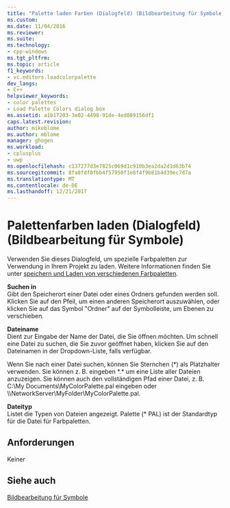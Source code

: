 ```yaml
---
title: "Palette laden Farben (Dialogfeld) (Bildbearbeitung für Symbole) | Microsoft Docs"
ms.custom: 
ms.date: 11/04/2016
ms.reviewer: 
ms.suite: 
ms.technology:
- cpp-windows
ms.tgt_pltfrm: 
ms.topic: article
f1_keywords:
- vc.editors.loadcolorpalette
dev_langs:
- C++
helpviewer_keywords:
- color palettes
- Load Palette Colors dialog box
ms.assetid: a1b17203-3e02-4498-91de-4ed089156df1
caps.latest.revision: 
author: mikeblome
ms.author: mblome
manager: ghogen
ms.workload:
- cplusplus
- uwp
ms.openlocfilehash: c137277d3e7825c069d1c910b3ea2da2d1d63b74
ms.sourcegitcommit: 8fa8fdf0fbb4f57950f1e8f4f9b81b4d39ec7d7a
ms.translationtype: MT
ms.contentlocale: de-DE
ms.lasthandoff: 12/21/2017
---
```

# <a name="load-palette-colors-dialog-box-image-editor-for-icons"></a>Palettenfarben laden (Dialogfeld) (Bildbearbeitung für Symbole)
Verwenden Sie dieses Dialogfeld, um spezielle Farbpaletten zur Verwendung in Ihrem Projekt zu laden. Weitere Informationen finden Sie unter [speichern und Laden von verschiedenen Farbpaletten](../windows/saving-and-loading-different-color-palettes-image-editor-for-icons.md).  
  
 **Suchen in**  
 Gibt den Speicherort einer Datei oder eines Ordners gefunden werden soll. Klicken Sie auf den Pfeil, um einen anderen Speicherort auszuwählen, oder klicken Sie auf das Symbol "Ordner" auf der Symbolleiste, um Ebenen zu verschieben.  
  
 **Dateiname**  
 Dient zur Eingabe der Name der Datei, die Sie öffnen möchten. Um schnell eine Datei zu suchen, die Sie zuvor geöffnet haben, klicken Sie auf den Dateinamen in der Dropdown-Liste, falls verfügbar.  
  
 Wenn Sie nach einer Datei suchen, können Sie Sternchen (*) als Platzhalter verwenden. Sie können z. B. eingeben \*.\* um eine Liste aller Dateien anzuzeigen. Sie können auch den vollständigen Pfad einer Datei, z. B. C:\My Documents\MyColorPalette.pal eingeben oder \\\NetworkServer\MyFolder\MyColorPalette.pal.  
  
 **Dateityp**  
 Listet die Typen von Dateien angezeigt. Palette (* PAL) ist der Standardtyp für die Datei für Farbpaletten.  
  
## <a name="requirements"></a>Anforderungen  
 Keiner  
  
## <a name="see-also"></a>Siehe auch  
 [Bildbearbeitung für Symbole](../windows/image-editor-for-icons.md)